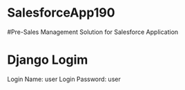 # SalesforceApp190
#Pre-Sales Management Solution for Salesforce Application

# Django Logim
Login Name: user Login Password: user
